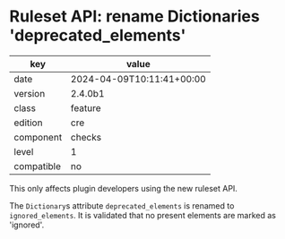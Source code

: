 [//]: # (werk v2)
# Ruleset API: rename Dictionaries 'deprecated_elements'

key        | value
---------- | ---
date       | 2024-04-09T10:11:41+00:00
version    | 2.4.0b1
class      | feature
edition    | cre
component  | checks
level      | 1
compatible | no

This only affects plugin developers using the new ruleset API.

The `Dictionary`s attribute `deprecated_elements` is renamed to
`ignored_elements`.
It is validated that no present elements are marked as 'ignored'.
